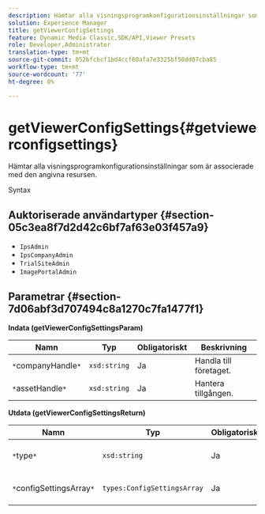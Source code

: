 ```yaml
---
description: Hämtar alla visningsprogramkonfigurationsinställningar som är associerade med den angivna resursen.
solution: Experience Manager
title: getViewerConfigSettings
feature: Dynamic Media Classic,SDK/API,Viewer Presets
role: Developer,Administrator
translation-type: tm+mt
source-git-commit: 052bfcbcf1bd4ccf60afa7e3325bf58dd07cba85
workflow-type: tm+mt
source-wordcount: '77'
ht-degree: 0%

---
```



# getViewerConfigSettings{#getviewerconfigsettings}

Hämtar alla visningsprogramkonfigurationsinställningar som är associerade med den angivna resursen.

Syntax

## Auktoriserade användartyper {#section-05c3ea8f7d2d42c6bf7af63e03f457a9}

* `IpsAdmin`
* `IpsCompanyAdmin`
* `TrialSiteAdmin`
* `ImagePortalAdmin`

## Parametrar {#section-7d06abf3d707494c8a1270c7fa1477f1}

**Indata (getViewerConfigSettingsParam)**

| Namn | Typ | Obligatoriskt | Beskrivning |
|---|---|---|---|
| `*`companyHandle`*` | `xsd:string` | Ja | Handla till företaget. |
| `*`assetHandle`*` | `xsd:string` | Ja | Hantera tillgången. |

**Utdata (getViewerConfigSettingsReturn)**

| Namn | Typ | Obligatoriskt | Beskrivning |
|---|---|---|---|
| `*`type`*` | `xsd:string` | Ja | Visningstyp som konfigurationsinställningarna gäller för. |
| `*`configSettingsArray`*` | `types:ConfigSettingsArray` | Ja | Array med visningsprogrammets konfigurationsinställningar. |

